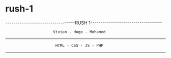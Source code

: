 # rush-1

----------------------------------RUSH 1-----------------------------------

                         Vivian - Hugo - Mohamed

---------------------------------------------------------------------------


                          HTML - CSS - JS - PHP 
                          
---------------------------------------------------------------------------

